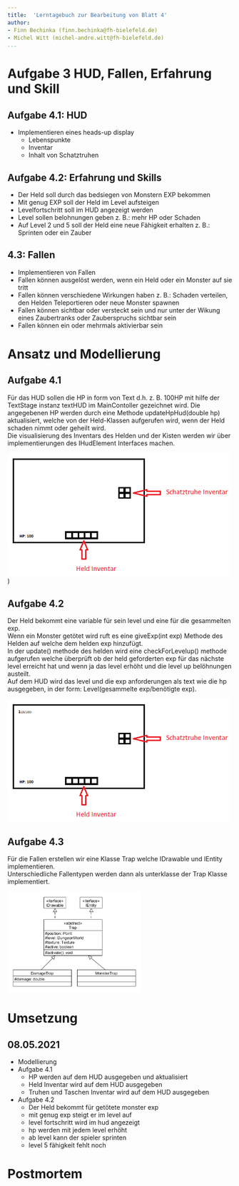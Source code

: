```yaml
---
title:  'Lerntagebuch zur Bearbeitung von Blatt 4'
author:
- Finn Bechinka (finn.bechinka@fh-bielefeld.de)
- Michel Witt (michel-andre.witt@fh-bielefeld.de)
...
```


<!--
Führen Sie zu jedem Aufgabenblatt und zum Projekt (Stationen 3-9) ein
Lerntagebuch in Ihrem Team. Kopieren Sie dazu diese Vorlage und füllen
Sie den Kopf entsprechend aus.

Im Lerntagebuch sollen Sie Ihr Vorgehen bei der Bearbeitung des jeweiligen
Aufgabenblattes vom ersten Schritt bis zur Abgabe der Lösung dokumentieren,
d.h. wie sind Sie die gestellte Aufgabe angegangen (und warum), was war
Ihr Plan und auf welche Probleme sind Sie bei der Umsetzung gestoßen und
wie haben Sie diese Probleme gelöst. Beachten Sie die vorgegebene Struktur.
Für jede Abgabe sollte ungefähr eine DIN-A4-Seite Text erstellt werden,
d.h. ca. 400 Wörter umfassen. Wer das Lerntagebuch nur ungenügend führt
oder es gar nicht mit abgibt, bekommt für die betreffende Abgabe 0 Punkte.

Checken Sie das Lerntagebuch mit in Ihr Projekt/Git-Repo ein.

Schreiben Sie den Text mit [Markdown](https://pandoc.org/MANUAL.html#pandocs-markdown).

Geben Sie das Lerntagebuch stets mit ab. Achtung: Wenn Sie Abbildungen
einbetten (etwa UML-Diagramme), denken Sie daran, diese auch abzugeben!

Beachten Sie auch die Hinweise im [Orga "Bewertung der Aufgaben"](pm_orga.html#punkte)
sowie [Praktikumsblatt "Lerntagebuch"](pm_praktikum.html#lerntagebuch).
-->


# Aufgabe 3 HUD, Fallen, Erfahrung und Skill

<!--
Bitte hier die zu lösende Aufgabe kurz in eigenen Worten beschreiben.
-->

## Aufgabe 4.1: HUD  
* Implementieren eines heads-up display
  * Lebenspunkte
  * Inventar
  * Inhalt von Schatztruhen

## Aufgabe 4.2: Erfahrung und Skills 
* Der Held soll durch das bedsiegen von Monstern EXP bekommen
* Mit genug EXP soll der Held im Level aufsteigen
* Levelfortschritt soll im HUD angezeigt werden
* Level sollen belohnungen geben z. B.: mehr HP oder Schaden
* Auf Level 2 und 5 soll der Held eine neue Fähigkeit erhalten z. B.: Sprinten oder ein Zauber

## 4.3: Fallen
* Implementieren von Fallen
* Fallen können ausgelöst werden, wenn ein Held oder ein Monster auf sie tritt
* Fallen können verschiedene Wirkungen haben z. B.: Schaden verteilen, den Helden Teleportieren oder neue Monster spawnen
* Fallen können sichtbar oder versteckt sein und nur unter der Wikung eines Zaubertranks oder Zauberspruchs sichtbar sein
* Fallen können ein oder mehrmals aktivierbar sein


# Ansatz und Modellierung

<!--
Bitte hier den Lösungsansatz kurz beschreiben:
-   Wie sollte die Aufgabe gelöst werden?
-   Welche Techniken wollten Sie einsetzen?
-   Wie sah Ihre Modellierung aus (UML-Diagramm)?
-   Worauf müssen Sie konkret achten?
-->

## Aufgabe 4.1
Für das HUD sollen die HP in form von Text d.h. z. B. 100HP mit hilfe der TextStage instanz textHUD im MainContoller gezeichnet wird. Die angegebenen HP werden durch eine Methode updateHpHud(double hp) aktualisiert, welche von der Held-Klassen aufgerufen wird, wenn der Held schaden nimmt oder geheilt wird.  
Die visualisierung des Inventars des Helden und der Kisten werden wir über implementierungen des IHudElement Interfaces machen.  

<img src="./superdupertollehudskizze.png" alt="inventar skizze" width="500"/>)

## Aufgabe 4.2
Der Held bekommt eine variable für sein level und eine für die gesammelten exp.  
Wenn ein Monster getötet wird ruft es eine giveExp(int exp) Methode des Helden auf welche dem helden exp hinzufügt.  
In der update() methode des helden wird eine checkForLevelup() methode aufgerufen welche überprüft ob der held geforderten exp für das nächste level erreicht hat und wenn ja das level erhöht und die level up belöhnungen austeilt.  
Auf dem HUD wird das level und die exp anforderungen als text wie die hp ausgegeben, in der form: Level(gesammelte exp/benötigte exp). 

<img src="./superdupertollehudskizze2.png" alt="inventar skizze" width="500"/>

## Aufgabe 4.3
Für die Fallen erstellen wir eine Klasse Trap welche IDrawable und IEntity implementieren.  
Unterschiedliche Fallentypen werden dann als unterklasse der Trap Klasse implementiert.  

<img src="./traps.png" alt="inventar skizze" width="300"/> 

# Umsetzung

<!--
Bitte hier die Umsetzung der Lösung kurz beschreiben:
-   Was haben Sie gemacht,
-   an welchem Datum haben sie es gemacht,
-   wie lange hat es gedauert,
-   was war das Ergebnis?
-->

## 08.05.2021  
* Modellierung  
* Aufgabe 4.1
  * HP werden auf dem HUD ausgegeben und aktualisiert
  * Held Inventar wird auf dem HUD ausgegeben
  * Truhen und Taschen Inventar wird auf dem HUD ausgegeben
* Aufgabe 4.2  
  * Der Held bekommt für getötete monster exp
  * mit genug exp steigt er im level auf
  * level fortschritt wird im hud angezeigt
  * hp werden mit jedem level erhöht
  * ab level kann der spieler sprinten
  * level 5 fähigkeit fehlt noch

# Postmortem

<!--
Bitte blicken Sie auf die Aufgabe, Ihren Lösungsansatz und die Umsetzung
kritisch zurück:
-   Was hat funktioniert, was nicht? Würden Sie noch einmal so vorgehen?
-   Welche Probleme sind bei der Umsetzung Ihres Lösungsansatzes aufgetreten?
-   Wie haben Sie die Probleme letztlich gelöst?
-->